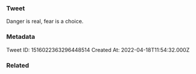### Tweet
Danger is real, fear is a choice.

### Metadata
Tweet ID: 1516022363296448514
Created At: 2022-04-18T11:54:32.000Z

### Related

